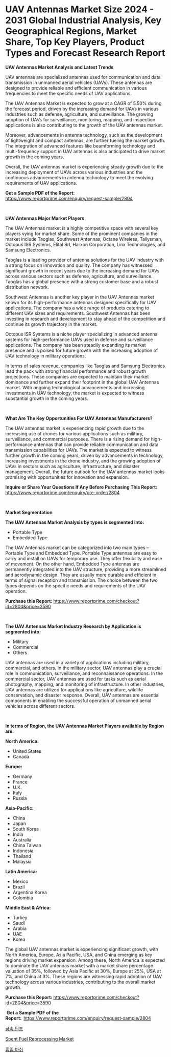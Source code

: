 <p><h1>UAV Antennas Market Size 2024 - 2031 Global Industrial Analysis, Key Geographical Regions, Market Share, Top Key Players, Product Types and Forecast Research Report</h1></p><p><strong>UAV Antennas Market Analysis and Latest Trends</strong></p>
<p><p>UAV antennas are specialized antennas used for communication and data transmission in unmanned aerial vehicles (UAVs). These antennas are designed to provide reliable and efficient communication in various frequencies to meet the specific needs of UAV applications.</p><p>The UAV Antennas Market is expected to grow at a CAGR of 5.50% during the forecast period, driven by the increasing demand for UAVs in various industries such as defense, agriculture, and surveillance. The growing adoption of UAVs for surveillance, monitoring, mapping, and inspection applications is also contributing to the growth of the UAV antennas market.</p><p>Moreover, advancements in antenna technology, such as the development of lightweight and compact antennas, are further fueling the market growth. The integration of advanced features like beamforming technology and multi-frequency support in UAV antennas is also anticipated to drive market growth in the coming years.</p><p>Overall, the UAV antennas market is experiencing steady growth due to the increasing deployment of UAVs across various industries and the continuous advancements in antenna technology to meet the evolving requirements of UAV applications.</p></p>
<p><strong>Get a Sample PDF of the Report:&nbsp;</strong> <a href="https://www.reportprime.com/enquiry/request-sample/2804">https://www.reportprime.com/enquiry/request-sample/2804</a></p>
<p>&nbsp;</p>
<p><strong>UAV Antennas Major Market Players</strong></p>
<p><p>The UAV Antennas market is a highly competitive space with several key players vying for market share. Some of the prominent companies in the market include Taoglas, Southwest Antennas, Octane Wireless, Tallysman, Octopus ISR Systems, Elital Srl, Harxon Corporation, Linx Technologies, and Samsung Electronics.</p><p>Taoglas is a leading provider of antenna solutions for the UAV industry with a strong focus on innovation and quality. The company has witnessed significant growth in recent years due to the increasing demand for UAVs across various sectors such as defense, agriculture, and surveillance. Taoglas has a global presence with a strong customer base and a robust distribution network.</p><p>Southwest Antennas is another key player in the UAV Antennas market known for its high-performance antennas designed specifically for UAV applications. The company has a wide range of products catering to different UAV sizes and requirements. Southwest Antennas has been investing in research and development to stay ahead of the competition and continue its growth trajectory in the market.</p><p>Octopus ISR Systems is a niche player specializing in advanced antenna systems for high-performance UAVs used in defense and surveillance applications. The company has been steadily expanding its market presence and is poised for future growth with the increasing adoption of UAV technology in military operations.</p><p>In terms of sales revenue, companies like Taoglas and Samsung Electronics lead the pack with strong financial performance and robust growth projections. These companies are expected to maintain their market dominance and further expand their footprint in the global UAV Antennas market. With ongoing technological advancements and increasing investments in UAV technology, the market is expected to witness substantial growth in the coming years.</p></p>
<p>&nbsp;</p>
<p><strong>What Are The Key Opportunities For UAV Antennas Manufacturers?</strong></p>
<p><p>The UAV antennas market is experiencing rapid growth due to the increasing use of drones for various applications such as military, surveillance, and commercial purposes. There is a rising demand for high-performance antennas that can provide reliable communication and data transmission capabilities for UAVs. The market is expected to witness further growth in the coming years, driven by advancements in technology, increasing investments in the drone industry, and the growing adoption of UAVs in sectors such as agriculture, infrastructure, and disaster management. Overall, the future outlook for the UAV antennas market looks promising with opportunities for innovation and expansion.</p></p>
<p><strong>Inquire or Share Your Questions If Any Before Purchasing This Report:</strong> <a href="https://www.reportprime.com/enquiry/pre-order/2804">https://www.reportprime.com/enquiry/pre-order/2804</a></p>
<p>&nbsp;</p>
<p><strong>Market Segmentation</strong></p>
<p><strong>The UAV Antennas Market Analysis by types is segmented into:</strong></p>
<p><ul><li>Portable Type</li><li>Embedded Type</li></ul></p>
<p><p>The UAV Antennas market can be categorized into two main types – Portable Type and Embedded Type. Portable Type antennas are easy to carry and install on UAVs for temporary use. They offer flexibility and ease of movement. On the other hand, Embedded Type antennas are permanently integrated into the UAV structure, providing a more streamlined and aerodynamic design. They are usually more durable and efficient in terms of signal reception and transmission. The choice between the two types depends on the specific needs and requirements of the UAV operation.</p></p>
<p><strong>Purchase this Report:&nbsp;</strong><a href="https://www.reportprime.com/checkout?id=2804&price=3590">https://www.reportprime.com/checkout?id=2804&price=3590</a></p>
<p>&nbsp;</p>
<p><strong>The UAV Antennas Market Industry Research by Application is segmented into:</strong></p>
<p><ul><li>Military</li><li>Commercial</li><li>Others</li></ul></p>
<p><p>UAV antennas are used in a variety of applications including military, commercial, and others. In the military sector, UAV antennas play a crucial role in communication, surveillance, and reconnaissance operations. In the commercial sector, UAV antennas are used for tasks such as aerial photography, mapping, and monitoring of infrastructure. In other industries, UAV antennas are utilized for applications like agriculture, wildlife conservation, and disaster response. Overall, UAV antennas are essential components in enabling the successful operation of unmanned aerial vehicles across different sectors.</p></p>
<p>&nbsp;</p>
<p><strong>In terms of Region, the UAV Antennas Market Players available by Region are:</strong></p>
<p>
    <p> <strong> North America: </strong>
        <ul>
            <li>United States</li>
            <li>Canada</li>
        </ul>
        </p> 
    <p> <strong> Europe: </strong>
        <ul>
            <li>Germany</li>
            <li>France</li>
            <li>U.K.</li>
            <li>Italy</li>
            <li>Russia</li>
        </ul>
        </p> 
    <p> <strong> Asia-Pacific: </strong>
        <ul>
            <li>China</li>
            <li>Japan</li>
            <li>South Korea</li>
            <li>India</li>
            <li>Australia</li>
            <li>China Taiwan</li>
            <li>Indonesia</li>
            <li>Thailand</li>
            <li>Malaysia</li>
        </ul>
        </p> 
    <p> <strong> Latin America: </strong>
        <ul>
            <li>Mexico</li>
            <li>Brazil</li>
            <li>Argentina Korea</li>
            <li>Colombia</li>
        </ul>
        </p> 
    <p> <strong> Middle East & Africa: </strong>
        <ul>
            <li>Turkey</li>
            <li>Saudi</li>
            <li>Arabia</li>
            <li>UAE</li>
            <li>Korea</li>
        </ul>
    </p>
    </p>
<p><p>The global UAV antennas market is experiencing significant growth, with North America, Europe, Asia Pacific, USA, and China emerging as key regions driving market expansion. Among these, North America is expected to dominate the UAV antennas market with a market share percentage valuation of 35%, followed by Asia Pacific at 30%, Europe at 25%, USA at 7%, and China at 3%. These regions are witnessing rapid adoption of UAV technology across various industries, contributing to the overall market growth.</p></p>
<p><strong>Purchase this Report: </strong><a href="https://www.reportprime.com/checkout?id=2804&price=3590">https://www.reportprime.com/checkout?id=2804&price=3590</a></p>
<p>&nbsp;<strong>Get a Sample PDF of the Report:&nbsp;&nbsp;</strong><a href="https://www.reportprime.com/enquiry/request-sample/2804">https://www.reportprime.com/enquiry/request-sample/2804</a></p>
<p><strong></strong></p>
<p><p><a href="https://medium.com/@prestoniegand56562023/%EA%B8%88%EC%86%8D-%EB%8B%A8%EC%A1%B0-%EC%8B%9C%EC%9E%A5-%EB%8F%99%ED%96%A5-%EB%B0%8F-%EC%8B%9C%EC%9E%A5-%EB%B6%84%EC%84%9D%EC%9D%80-2024%EB%85%84%EB%B6%80%ED%84%B0-2031%EB%85%84%EA%B9%8C%EC%A7%80-%EC%98%88%EC%B8%A1%EB%90%A9%EB%8B%88%EB%8B%A4-d1ae8cbba011">금속 단조</a></p><p><a href="https://medium.com/@caroline.hamilton5656/spent-fuel-reprocessing-market-share-evolution-and-market-growth-trends-2024-2031-7f41835a680a">Spent Fuel Reprocessing Market</a></p><p><a href="https://github.com/qpfbabw35734906/Market-Research-Report-List-1/blob/main/807465311637.md">흡입 마취</a></p></p>